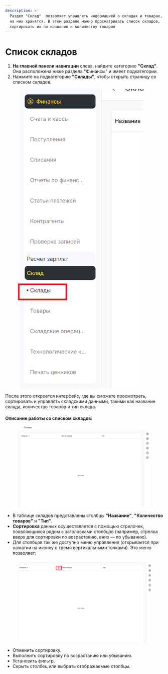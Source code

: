 ```yaml
---
description: >-
  Раздел "Склад"  позволяет управлять информацией о складах и товарах, которые
  на них хранятся. В этом разделе можно просматривать список складов,
  сортировать их по названию и количеству товаров
---
```


# Список складов

1. **На главной панели навигации** слева, найдите категорию **"Склад"**. Она расположена ниже раздела "Финансы" и имеет подкатегории.
2. Нажмите на подкатегорию **"Склады"**, чтобы открыть страницу со списком складов.

<figure><img src="../../../.gitbook/assets/image (63).png" alt=""><figcaption></figcaption></figure>

После этого откроется интерфейс, где вы сможете просмотреть, сортировать и управлять складскими данными, такими как название склада, количество товаров и тип склада.

#### Описание работы со списком складов:

<figure><img src="../../../.gitbook/assets/image (64).png" alt=""><figcaption></figcaption></figure>

* В таблице складов представлены столбцы **"Название"**, **"Количество товаров"** и **"Тип"**.
* **Сортировка** данных осуществляется с помощью стрелочек, появляющихся рядом с заголовками столбцов (например, стрелка вверх для сортировки по возрастанию, вниз — по убыванию).
* Для столбцов так же  доступно меню управления (открывается при нажатии на иконку с тремя вертикальными точками). Это меню позволяет:

<figure><img src="../../../.gitbook/assets/image (65).png" alt=""><figcaption></figcaption></figure>

* Отменить сортировку.
* Выполнить сортировку по возрастанию или убыванию.
* Установить фильтр.
* Скрыть столбец или выбрать отображаемые столбцы.
